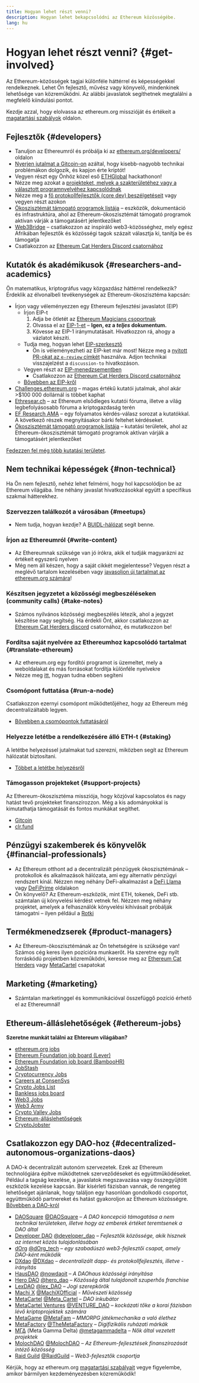```yaml
---
title: Hogyan lehet részt venni?
description: Hogyan lehet bekapcsolódni az Ethereum közösségébe.
lang: hu
---
```


# Hogyan lehet részt venni? {#get-involved}

Az Ethereum-közösségek tagjai különféle háttérrel és képességekkel rendelkeznek. Lehet Ön fejlesztő, művész vagy könyvelő, mindenkinek lehetősége van közreműködni. Az alábbi javaslatok segíthetnek megtalálni a megfelelő kiindulási pontot.

Kezdje azzal, hogy elolvassa az ethereum.org misszióját és értékeit a [magatartási szabályok](/community/code-of-conduct) oldalon.

## Fejlesztők <Emoji text=":computer:" size={1} /> {#developers}

- Tanuljon az Ethereumról és próbálja ki az [ethereum.org/developers/](/developers/) oldalon
- [Nyerjen jutalmat a Gitcoin-on](https://gitcoin.co/) azáltal, hogy kisebb-nagyobb technikai problémákon dolgozik, és kapjon érte kriptót!
- Vegyen részt egy Önhöz közel eső [ETHGlobal](http://ethglobal.co/) hackathonon!
- Nézze meg azokat a [projekteket, melyek a szakterületéhez vagy a választott programnyelvéhez kapcsolódnak](/developers/docs/programming-languages/)
- Nézze meg a [fő protokollfejlesztők (core dev) beszélgetéseit](https://www.youtube.com/@EthereumProtocol) vagy vegyen részt azokon
- [Ökoszisztémát támogató programok listája](https://esp.ethereum.foundation/wishlist/) – eszközök, dokumentáció és infrastruktúra, ahol az Ethereum-ökoszisztémát támogató programok aktívan várják a támogatásért jelentkezőket
- [Web3Bridge](https://www.web3bridge.com/) – csatlakozzon az inspiráló web3-közösséghez, mely egész Afrikában fejlesztők és közösségi tagok százait választja ki, tanítja be és támogatja
- Csatlakozzon az [Ethereum Cat Herders Discord csatornához](https://discord.com/invite/Nz6rtfJ8Cu)

## Kutatók és akadémikusok <Emoji text=":mag:" size={1} /> {#researchers-and-academics}

Ön matematikus, kriptográfus vagy közgazdász háttérrel rendelkezik? Érdeklik az élvonalbeli tevékenységek az Ethereum-ökoszisztéma kapcsán:

- Írjon vagy véleményezzen egy Ethereum fejlesztési javaslatot (EIP)
  - Írjon EIP-t
    1. Adja be ötletét az [Ethereum Magicians csoportnak](https://ethereum-magicians.org)
    2. Olvassa el az [EIP-1-et](https://eips.ethereum.org/EIPS/eip-1) – **Igen, ez a _teljes_ dokumentum.**
    3. Kövesse az EIP-1 iránymutatásait. Hivatkozzon rá, ahogy a vázlatot készíti.
  - Tudja meg, hogyan lehet [EIP-szerkesztő](https://eips.ethereum.org/EIPS/eip-5069)
    - Ön is véleményezheti az EIP-ket már most! Nézze meg a [nyitott PR-okat az `e-review` címkét](https://github.com/ethereum/EIPs/pulls?q=is%3Apr+is%3Aopen+label%3Ae-review) használva. Adjon technikai visszajelzést a `discussion-to` hivatkozáson.
  - Vegyen részt az [EIP-menedzsementben](https://github.com/ethereum-cat-herders/EIPIP)
    - Csatlakozzon az [Ethereum Cat Herders Discord csatornához](https://discord.com/invite/Nz6rtfJ8Cu)
  - [Bővebben az EIP-kről](/eips/)
- [Challenges.ethereum.org](https://challenges.ethereum.org/) – magas értékű kutatói jutalmak, ahol akár >$100 000 dollárnál is többet kaphat
- [Ethresear.ch](https://ethresear.ch) – az Ethereum elsődleges kutatói fóruma, illetve a világ legbefolyásosabb fóruma a kriptogazdaság terén
- [EF Research AMA](https://old.reddit.com/r/ethereum/comments/vrx9xe/ama_we_are_ef_research_pt_8_07_july_2022) – egy folyamatos kérdés-válasz sorozat a kutatókkal. A következő részek megnyitásakor bárki feltehet kérdéseket.
- [Ökoszisztémát támogató programok listája](https://esp.ethereum.foundation/wishlist/) – kutatási területek, ahol az Ethereum-ökoszisztémát támogató programok aktívan várják a támogatásért jelentkezőket

[Fedezzen fel még több kutatási területet](/community/research/).

## Nem technikai képességek <Emoji text=":briefcase:" size={1} /> {#non-technical}

Ha Ön nem fejlesztő, nehéz lehet felmérni, hogy hol kapcsolódjon be az Ethereum világába. Íme néhány javaslat hivatkozásokkal együtt a specifikus szakmai hátterekhez.

### Szervezzen találkozót a városában {#meetups}

- Nem tudja, hogyan kezdje? A [BUIDL-hálózat](https://consensys.net/developers/buidlnetwork/) segít benne.

### Írjon az Ethereumról {#write-content}

- Az Ethereumnak szüksége van jó írókra, akik el tudják magyarázni az értékeit egyszerű nyelven
- Még nem áll készen, hogy a saját cikkét megjelentesse? Vegyen részt a meglévő tartalom kezelésében vagy [javasoljon új tartalmat az ethereum.org számára](/contributing/)!

### Készítsen jegyzetet a közösségi megbeszéléseken (community calls) {#take-notes}

- Számos nyilvános közösségi megbeszélés létezik, ahol a jegyzet készítése nagy segítség. Ha érdekli Önt, akkor csatlakozzon az [Ethereum Cat Herders discord](https://discord.com/invite/Nz6rtfJ8Cu) csatornához, és mutatkozzon be!

### Fordítsa saját nyelvére az Ethereumhoz kapcsolódó tartalmat {#translate-ethereum}

- Az ethereum.org egy fordítói programot is üzemeltet, mely a weboldalakat és más forrásokat fordítja különféle nyelvekre
- Nézze meg [itt](/contributing/translation-program), hogyan tudna ebben segíteni

### Csomópont futtatása {#run-a-node}

Csatlakozzon ezernyi csomópont működtetőjéhez, hogy az Ethereum még decentralizáltabb legyen.

- [Bővebben a csomópontok futtatásáról](/developers/docs/nodes-and-clients/run-a-node/)

### Helyezze letétbe a rendelkezésére álló ETH-t {#staking}

A letétbe helyezéssel jutalmakat tud szerezni, miközben segít az Ethereum hálózatát biztosítani.

- [Többet a letétbe helyezésről](/staking/)

### Támogasson projekteket {#support-projects}

Az Ethereum-ökoszisztéma missziója, hogy közjóval kapcsolatos és nagy hatást tevő projekteket finanszírozzon. Még a kis adományokkal is kimutathatja támogatását és fontos munkákat segíthet.

- [Gitcoin](https://gitcoin.co/fund)
- [clr.fund](https://clr.fund/#/about)

## Pénzügyi szakemberek és könyvelők <Emoji text=":chart_with_upwards_trend:" size={1} /> {#financial-professionals}

- Az Ethereum otthont ad a decentralizált pénzügyek ökoszisztémának – protokollok és alkalmazások hálózata, ami egy alternatív pénzügyi rendszert kínál. Nézzen meg néhány DeFi-alkalmazást a [DeFi Llama](https://defillama.com/) vagy [DeFiPrime](https://defiprime.com) oldalakon
- Ön könyvelő? Az Ethereum-eszközök, mint ETH, tokenek, DeFi stb. számtalan új könyvelési kérdést vetnek fel. Nézzen meg néhány projektet, amelyek a felhasználók könyvelési kihívásait próbálják támogatni – ilyen például a [Rotki](https://rotki.com/)

## Termékmenedzserek <Emoji text=":fountain_pen:" size={1} /> {#product-managers}

- Az Ethereum-ökoszisztémának az Ön tehetségére is szüksége van! Számos cég keres ilyen pozícióra munkaerőt. Ha szeretne egy nyílt forráskódú projektben közreműködni, keresse meg az [Ethereum Cat Herders](https://discord.com/invite/Nz6rtfJ8Cu) vagy [MetaCartel](https://www.metacartel.org/) csapatokat

## Marketing <Emoji text=":megaphone:" size={1} /> {#marketing}

- Számtalan marketinggel és kommunikációval összefüggő pozíció érhető el az Ethereumnál!

## Ethereum-álláslehetőségek {#ethereum-jobs}

**Szeretne munkát találni az Ehtereum világában?**

- [ethereum.org jobs](/about/#open-jobs)
- [Ethereum Foundation job board (Lever)](https://jobs.lever.co/ethereumfoundation)
- [Ethereum Foundation job board (BambooHR)](https://ethereum.bamboohr.com/jobs/)
- [JobStash](https://jobstash.xyz)
- [Cryptocurrency Jobs](https://cryptocurrencyjobs.co/ethereum/)
- [Careers at ConsenSys](https://consensys.net/careers/)
- [Crypto Jobs List](https://cryptojobslist.com/ethereum-jobs)
- [Bankless jobs board](https://pallet.xyz/list/bankless/jobs)
- [Web3 Jobs](https://web3.career)
- [Web3 Army](https://web3army.xyz/)
- [Crypto Valley Jobs](https://cryptovalley.jobs/)
- [Ethereum-álláslehetőségek](https://startup.jobs/ethereum-jobs)
- [CryptoJobster](https://cryptojobster.com/tag/ethereum/)

## Csatlakozzon egy DAO-hoz {#decentralized-autonomous-organizations-daos}

A DAO-k decentralizált autonóm szervezetek. Ezek az Ethereum technológiára építve működtetnek szerveződéseket és együttműködéseket. Például a tagság kezelése, a javaslatok megszavazása vagy összegyűjtött eszközök kezelése kapcsán. Bár kísérleti fázisban vannak, de rengeteg lehetőséget ajánlanak, hogy találjon egy hasonlóan gondolkodó csoportot, együttműködő partnereket és hatást gyakoroljon az Ethereum közösségre. [Bővebben a DAO-król](/dao/)

- [DAOSquare](https://www.daosquare.io) [@DAOSquare](https://twitter.com/DAOSquare) – _A DAO koncepció támogatása a nem technikai területeken, illetve hogy az emberek értéket teremtsenek a DAO által_
- [Developer DAO](https://www.developerdao.com/) [@developer_dao](https://twitter.com/developer_dao) – _Fejlesztők közössége, akik hisznek az internet közös tulajdonlásában_
- [dOrg](https://dOrg.tech) [@dOrg_tech](https://twitter.com/dOrg_tech) – _egy szabadúszó web3-fejlesztői csapat, amely DAO-ként működik_
- [DXdao](https://DXdao.eth.link/) [@DXdao](https://twitter.com/DXdao_) – _decentralizált dapp- és protokollfejlesztés, illetve -irányítás_
- [HausDAO](https://daohaus.club) [@nowdaoit](https://twitter.com/nowdaoit) – _A DAOhaus közösségi irányítása_
- [Hero DAO](https://herodao.org/) [@hero_dao](https://twitter.com/hero_dao) – _Közösség által tulajdonolt szuperhős franchise_
- [LexDAO](https://lexdao.coop) [@lex_DAO](https://twitter.com/lex_DAO) – _Jogi szerepkörök_
- [Machi X](https://machix.com) [@MachiXOfficial](https://twitter.com/MachiXOfficial) - _Művészeti közösség_
- [MetaCartel](https://metacartel.org) [@Meta_Cartel](https://twitter.com/Meta_Cartel) – _DAO inkubátor_
- [MetaCartel Ventures](https://metacartel.xyz) [@VENTURE_DAO](https://twitter.com/VENTURE_DAO) – _kockázati tőke a korai fázisban lévő kriptoprojektek számára_
- [MetaGame](https://metagame.wtf) [@MetaFam](https://twitter.com/MetaFam) – _MMORPG játékmechanika a való élethez_
- [MetaFactory](https://metafactory.ai) [@TheMetaFactory](https://twitter.com/TheMetaFactory) – _Digifizikális ruházati márkák_
- [ΜΓΔ](https://metagammadelta.com/) (Meta Gamma Delta) [@metagammadelta](https://twitter.com/metagammadelta) – _Nők által vezetett projektek_
- [MolochDAO](https://molochdao.com) [@MolochDAO](https://twitter.com/MolochDAO) – _Az Ethereum-fejlesztések finanszírozását intéző közösség_
- [Raid Guild](https://raidguild.org) [@RaidGuild](https://twitter.com/RaidGuild) – _Web3-fejlesztők csoportja_

Kérjük, hogy az ethereum.org [magatartási szabályait](/community/code-of-conduct) vegye figyelembe, amikor bármilyen kezdeményezésben közreműködik!
